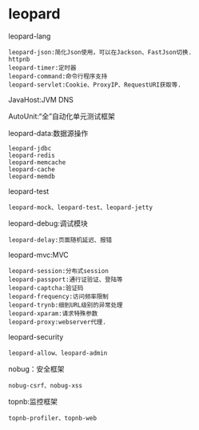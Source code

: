 # leopard

leopard-lang

	leopard-json:简化Json使用，可以在Jackson、FastJson切换.
	httpnb
	leopard-timer:定时器
	leopard-command:命令行程序支持
	leopard-servlet:Cookie、ProxyIP、RequestURI获取等.
	
JavaHost:JVM DNS

AutoUnit:“全”自动化单元测试框架

leopard-data:数据源操作

	leopard-jdbc
	leopard-redis
	leopard-memcache
	leopard-cache
	leopard-memdb
	
leopard-test

	leopard-mock、leopard-test、leopard-jetty
	
leopard-debug:调试模块

	leopard-delay:页面随机延迟、报错
	
leopard-mvc:MVC

	leopard-session:分布式session
	leopard-passport:通行证验证、登陆等
	leopard-captcha:验证码
	leopard-frequency:访问频率限制 
	leopard-trynb:细到URL级别的异常处理
	leopard-xparam:请求特殊参数
	leopard-proxy:webserver代理.
	
leopard-security

	leopard-allow、leopard-admin
	
nobug：安全框架

	nobug-csrf、nobug-xss

topnb:监控框架

	topnb-profiler、topnb-web
